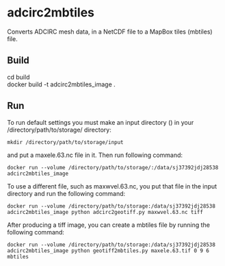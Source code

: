 # adcirc2mbtiles
Converts ADCIRC mesh data, in a NetCDF file to a MapBox tiles (mbtiles) file.

## Build
  cd build  
  docker build -t adcirc2mbtiles_image .

## Run
  To run default settings you must make an input directory () in your /directory/path/to/storage/ directory: 

    mkdir /directory/path/to/storage/input

  and put a maxele.63.nc file in it. Then run following command:

    docker run --volume /directory/path/to/storage/:/data/sj37392jdj28538 adcirc2mbtiles_image

  To use a different file, such as maxwvel.63.nc, you put that file in the input directory and run the following command:

    docker run --volume /directory/path/to/storage:/data/sj37392jdj28538 adcirc2mbtiles_image python adcirc2geotiff.py maxwvel.63.nc tiff

  After producing a tiff image, you can create a mbtiles file by running the following command:

    docker run --volume /directory/path/to/storage:/data/sj37392jdj28538 adcirc2mbtiles_image python geotiff2mbtiles.py maxele.63.tif 0 9 6 mbtiles



